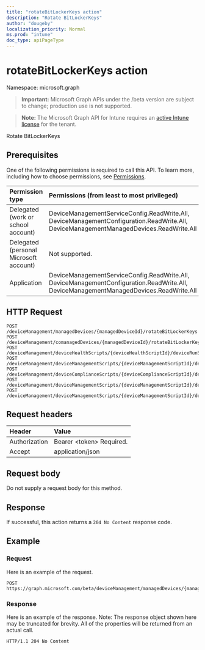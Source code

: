```yaml
---
title: "rotateBitLockerKeys action"
description: "Rotate BitLockerKeys"
author: "dougeby"
localization_priority: Normal
ms.prod: "intune"
doc_type: apiPageType
---
```


# rotateBitLockerKeys action

Namespace: microsoft.graph

> **Important:** Microsoft Graph APIs under the /beta version are subject to change; production use is not supported.

> **Note:** The Microsoft Graph API for Intune requires an [active Intune license](https://go.microsoft.com/fwlink/?linkid=839381) for the tenant.

Rotate BitLockerKeys

## Prerequisites
One of the following permissions is required to call this API. To learn more, including how to choose permissions, see [Permissions](/graph/permissions-reference).

|Permission type|Permissions (from least to most privileged)|
|:---|:---|
|Delegated (work or school account)|DeviceManagementServiceConfig.ReadWrite.All, DeviceManagementConfiguration.ReadWrite.All, DeviceManagementManagedDevices.ReadWrite.All|
|Delegated (personal Microsoft account)|Not supported.|
|Application|DeviceManagementServiceConfig.ReadWrite.All, DeviceManagementConfiguration.ReadWrite.All, DeviceManagementManagedDevices.ReadWrite.All|

## HTTP Request
<!-- {
  "blockType": "ignored"
}
-->
``` http
POST /deviceManagement/managedDevices/{managedDeviceId}/rotateBitLockerKeys
POST /deviceManagement/comanagedDevices/{managedDeviceId}/rotateBitLockerKeys
POST /deviceManagement/deviceHealthScripts/{deviceHealthScriptId}/deviceRunStates/{deviceHealthScriptDeviceStateId}/managedDevice/rotateBitLockerKeys
POST /deviceManagement/deviceManagementScripts/{deviceManagementScriptId}/deviceRunStates/{deviceManagementScriptDeviceStateId}/managedDevice/rotateBitLockerKeys
POST /deviceManagement/deviceComplianceScripts/{deviceComplianceScriptId}/deviceRunStates/{deviceComplianceScriptDeviceStateId}/managedDevice/rotateBitLockerKeys
POST /deviceManagement/deviceManagementScripts/{deviceManagementScriptId}/deviceRunStates/{deviceManagementScriptDeviceStateId}/managedDevice/users/{userId}/managedDevices/{managedDeviceId}/rotateBitLockerKeys
POST /deviceManagement/deviceManagementScripts/{deviceManagementScriptId}/deviceRunStates/{deviceManagementScriptDeviceStateId}/managedDevice/detectedApps/{detectedAppId}/managedDevices/{managedDeviceId}/rotateBitLockerKeys
```

## Request headers
|Header|Value|
|:---|:---|
|Authorization|Bearer &lt;token&gt; Required.|
|Accept|application/json|

## Request body
Do not supply a request body for this method.

## Response
If successful, this action returns a `204 No Content` response code.

## Example

### Request
Here is an example of the request.
``` http
POST https://graph.microsoft.com/beta/deviceManagement/managedDevices/{managedDeviceId}/rotateBitLockerKeys
```

### Response
Here is an example of the response. Note: The response object shown here may be truncated for brevity. All of the properties will be returned from an actual call.
``` http
HTTP/1.1 204 No Content
```




